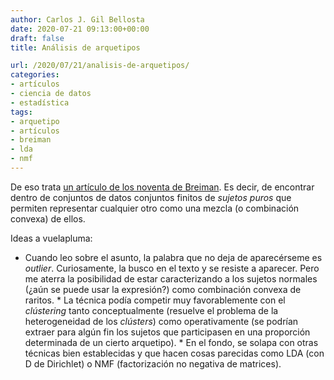 ```yaml
---
author: Carlos J. Gil Bellosta
date: 2020-07-21 09:13:00+00:00
draft: false
title: Análisis de arquetipos

url: /2020/07/21/analisis-de-arquetipos/
categories:
- artículos
- ciencia de datos
- estadística
tags:
- arquetipo
- artículos
- breiman
- lda
- nmf
---
```





De eso trata [un artículo de los noventa de Breiman](https://digitalassets.lib.berkeley.edu/sdtr/ucb/text/379.pdf). Es decir, de encontrar dentro de conjuntos de datos conjuntos finitos de _sujetos puros_ que permiten representar cualquier otro como una mezcla (o combinación convexa) de ellos.







Ideas a vuelapluma:





  * Cuando leo sobre el asunto, la palabra que no deja de aparecérseme es _outlier_. Curiosamente, la busco en el texto y se resiste a aparecer. Pero me aterra la posibilidad de estar caracterizando a los sujetos normales (¿aún se puede usar la expresión?) como combinación convexa de raritos.  * La técnica podía competir muy favorablemente con el _clústering_ tanto conceptualmente (resuelve el problema de la heterogeneidad de los _clústers_) como operativamente (se podrían extraer para algún fin los sujetos que participasen en una proporción determinada de un cierto arquetipo).  * En el fondo, se solapa con otras técnicas bien establecidas y que hacen cosas parecidas como LDA (con D de Dirichlet) o NMF (factorización no negativa de matrices).

